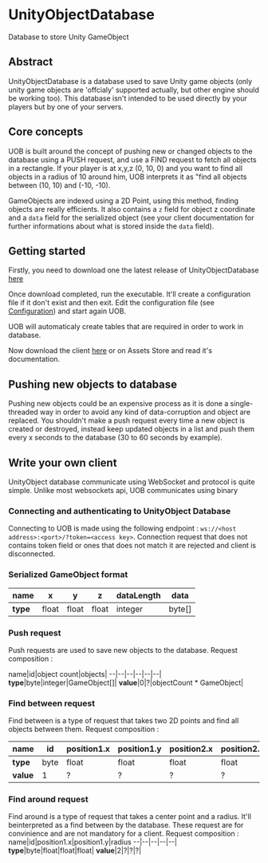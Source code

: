 
# UnityObjectDatabase
Database to store Unity GameObject

## Abstract

UnityObjectDatabase is a database used to save Unity game objects (only unity game objects are 'offcialy' supported actually, but other engine should be working too). This database isn't intended to be used directly by your players but by one of your servers.

## Core concepts

UOB is built around the concept of pushing new or changed objects to the database using a PUSH request, and use a FIND request to fetch all objects in a rectangle.
If your player is at x,y,z (0, 10, 0) and you want to find all objects in a radius of 10 around him, UOB interprets it as "find all objects between (10, 10) and (-10, -10).

GameObjects are indexed using a 2D Point, using this method, finding objects are really efficients. It also contains a `z` field for object z coordinate and a `data` field for the serialized object (see your client documentation for further informations about what is stored inside the `data` field).

## Getting started

Firstly, you need to download one the latest release of UnityObjectDatabase [here](https://github.com/JulienLavocat/UnityObjectDatabase/releases)

Once download completed, run the executable. It'll create a configuration file if it don't exist and then exit.
Edit the configuration file (see [Configuration](https://github.com/JulienLavocat/UnityObjectDatabase#Configuration)) and start again UOB.

UOB will automaticaly create tables that are required in order to work in database.

Now download the client [here](https://github.com/JulienLavocat/UnityObjectDatabase-Client) or on Assets Store and read it's documentation.

## Pushing new objects to database

Pushing new objects could be an expensive process as it is done a single-threaded way in order to avoid any kind of data-corruption and object are replaced. You shouldn't make a push request every time a new object is created or destroyed, instead keep updated objects in a list and push them every x seconds to the database (30 to 60 seconds by example).

## Write your own client

UnityObject database communicate using WebSocket and protocol is quite simple.
Unlike most websockets api, UOB communicates using binary 

### Connecting and authenticating to UnityObject Database
Connecting to UOB is made using the following endpoint : `ws://<host address>:<port>/?token=<access key>`.
Connection request that does not contains token field or ones that does not match it are rejected and client is disconnected.

### Serialized GameObject format
name|x|y|z|dataLength|data|
--|--|--|--|--|--|
**type**|float|float|float|integer|byte[]

### Push request

Push requests are used to save new objects to the database.
Request composition :

name|id|object count|objects|
--|--|--|--|--|--|
**type**|byte|integer|GameObject[]|
**value**|0|?|objectCount * GameObject|

### Find between request

Find between is a type of request that takes two 2D points and find all objects between them.
Request composition :

name|id|position1.x|position1.y|position2.x|position2.z
--|--|--|--|--|--|
**type**|byte|float|float|float|float|
**value**|1| ?|?|?|?|


### Find around request

Find around is a type of request that takes a center point and a radius. It'll beinterpreted as a find between by the database.
These request are for convinience and are not mandatory for a client.
Request composition : 
name|id|position1.x|position1.y|radius
--|--|--|--|--|
**type**|byte|float|float|float|
**value**|2|?|?|?|
